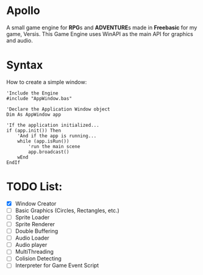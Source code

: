 # Apollo
A small game engine for **RPG**s and **ADVENTURE**s made in **Freebasic** for my game, Versis.
This Game Engine uses WinAPI as the main API for graphics and audio.

# Syntax
How to create a simple window:
```basic
'Include the Engine
#include "AppWindow.bas"

'Declare the Application Window object
Dim As AppWindow app

'If the application initialized...
if (app.init()) Then
	'And if the app is running...
	while (app.isRun())
		'run the main scene
		app.broadcast()
	wEnd
EndIf
```
# TODO List:
* [x] Window Creator
* [ ] Basic Graphics (Circles, Rectangles, etc.)
* [ ] Sprite Loader
* [ ] Sprite Renderer
* [ ] Double Buffering
* [ ] Audio Loader
* [ ] Audio player
* [ ] MultiThreading
* [ ] Colision Detecting
* [ ] Interpreter for Game Event Script
